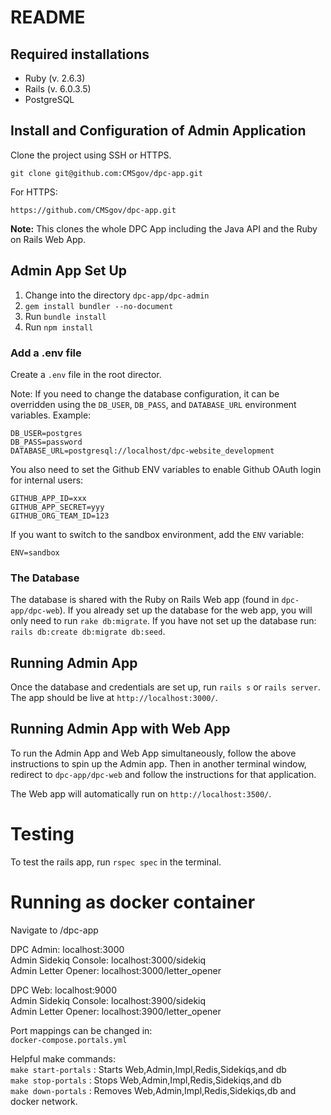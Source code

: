 # README

## Required installations
- Ruby (v. 2.6.3)
- Rails (v. 6.0.3.5)
- PostgreSQL

## Install and Configuration of Admin Application
Clone the project using SSH or HTTPS.

```SSH
git clone git@github.com:CMSgov/dpc-app.git
```

For HTTPS:

```HTTP
https://github.com/CMSgov/dpc-app.git
```

**Note:** This clones the whole DPC App including the Java API and the Ruby on Rails Web App.

## Admin App Set Up

1. Change into the directory `dpc-app/dpc-admin`
2. `gem install bundler --no-document`
3. Run `bundle install`
4. Run `npm install`

### Add a .env file
Create a `.env` file in the root director.

Note: If you need to change the database configuration, it can be overridden using the `DB_USER`, `DB_PASS`, and `DATABASE_URL` environment variables. Example:

```
DB_USER=postgres
DB_PASS=password
DATABASE_URL=postgresql://localhost/dpc-website_development
```

You also need to set the Github ENV variables to enable Github OAuth login for internal users:

```
GITHUB_APP_ID=xxx
GITHUB_APP_SECRET=yyy
GITHUB_ORG_TEAM_ID=123
```

If you want to switch to the sandbox environment, add the `ENV` variable:

```
ENV=sandbox
```

### The Database
The database is shared with the Ruby on Rails Web app (found in `dpc-app/dpc-web`). If you already set up the database for the web app, you will only need to run `rake db:migrate`. If you have not set up the database run: `rails db:create db:migrate db:seed`.

## Running Admin App
Once the database and credentials are set up, run `rails s` or `rails server`. The app should be live at `http://localhost:3000/`.

## Running Admin App with Web App
To run the Admin App and Web App simultaneously, follow the above instructions to spin up the Admin app. Then in another terminal window, redirect to `dpc-app/dpc-web` and follow the instructions for that application.

The Web app will automatically run on `http://localhost:3500/`.

# Testing
To test the rails app, run `rspec spec` in the terminal.

# Running as docker container
Navigate to /dpc-app

DPC Admin: localhost:3000\
Admin Sidekiq Console: localhost:3000/sidekiq\
Admin Letter Opener: localhost:3000/letter_opener

DPC Web: localhost:9000\
Admin Sidekiq Console: localhost:3900/sidekiq\
Admin Letter Opener: localhost:3900/letter_opener

Port mappings can be changed in:\
`docker-compose.portals.yml`

Helpful make commands:\
`make start-portals` : Starts Web,Admin,Impl,Redis,Sidekiqs,and db\
`make stop-portals` : Stops Web,Admin,Impl,Redis,Sidekiqs,and db\
`make down-portals` : Removes Web,Admin,Impl,Redis,Sidekiqs,db and docker network.
